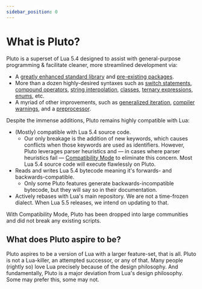```yaml
---
sidebar_position: 0
---
```


# What is Pluto?
Pluto is a superset of Lua 5.4 designed to assist with general-purpose programming & facilitate cleaner, more streamlined development via:
- A [greatly enhanced standard library](<category/runtime-environment>) and [pre-existing packages](<Packages#noteworthy-packages-for-pluto>).
- More than a dozen highly-desired syntaxes such as [switch statements](<New Features/Switch Blocks>), [compound operators](<New Operators#compound-operators>), [string interpolation](<New Features/String Interpolation>), [classes](<New Features/Object-Oriented Programming#class-statement>), [ternary expressions](<New Features/Ternary Expressions>), [enums](<New Features/Enumerations>), etc.
- A myriad of other improvements, such as [generalized iteration](<Qol Improvements/Generalized Iteraction>), [compiler warnings](<New Features/Compiler Warnings>), and a [preprocessor](<New Features/Preprocessing>).

Despite the immense additions, Pluto remains highly compatible with Lua:
- (Mostly) compatible with Lua 5.4 source code.
  - Our only breakage is the addition of new keywords, which causes conflicts when those keywords are used as identifiers. However, Pluto leverages parser heuristics and — in cases where parser heuristics fail — [Compatibility Mode](<Compatibility#compatibility-mode>) to eliminate this concern. Most Lua 5.4 source code will execute flawlessly on Pluto.
- Reads and writes Lua 5.4 bytecode meaning it's forwards- and backwards-compatible.
  - Only some Pluto features generate backwards-incompatible bytecode, but they will say so in their documentation.
- Actively rebases with Lua's main repository. We are not a time-frozen dialect. When Lua 5.5 releases, we intend on updating to that.

With Compatibility Mode, Pluto has been dropped into large communities and did not break any existing scripts.

## What does Pluto aspire to be?
Pluto aspires to be a version of Lua with a larger feature-set, that is all. Pluto is not a Lua-killer, an attempted successor, or any of that. Many people (rightly so) love Lua precisely because of the design philosophy. And fundamentally, Pluto is a major deviation from Lua's design philosophy. Some may prefer this, some may not.